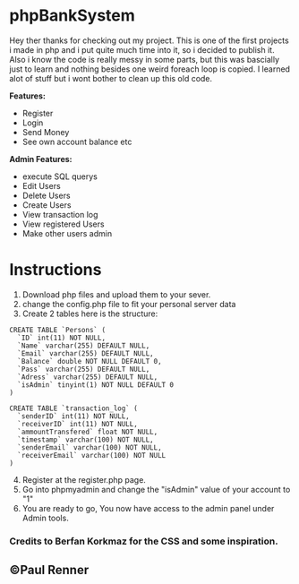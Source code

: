 # phpBankSystem
 
Hey ther thanks for checking out my project. This is one of the first projects i made in php and i put quite much time into it, so i decided to publish it. Also i know the code is really messy in some parts, but this was bascially just to learn and nothing besides one weird foreach loop is copied. I learned alot of stuff but i wont bother to clean up this old code.

**Features:**
- Register
- Login
- Send Money
- See own account balance etc

**Admin Features:**
- execute SQL querys
- Edit Users
- Delete Users
- Create Users
- View transaction log
- View registered Users
- Make other users admin

# Instructions

1. Download php files and upload them to your sever.
2. change the config.php file to fit your personal server data
3. Create 2 tables here is the structure:
```
CREATE TABLE `Persons` (
  `ID` int(11) NOT NULL,
  `Name` varchar(255) DEFAULT NULL,
  `Email` varchar(255) DEFAULT NULL,
  `Balance` double NOT NULL DEFAULT 0,
  `Pass` varchar(255) DEFAULT NULL,
  `Adress` varchar(255) DEFAULT NULL,
  `isAdmin` tinyint(1) NOT NULL DEFAULT 0
) 
```
```
CREATE TABLE `transaction_log` (
  `senderID` int(11) NOT NULL,
  `receiverID` int(11) NOT NULL,
  `ammountTransfered` float NOT NULL,
  `timestamp` varchar(100) NOT NULL,
  `senderEmail` varchar(100) NOT NULL,
  `receiverEmail` varchar(100) NOT NULL
)
```

4. Register at the register.php page.
5. Go into phpmyadmin and change the "isAdmin" value of your account to "1"
6. You are ready to go, You now have access to the admin panel under Admin tools.


### Credits to Berfan Korkmaz for the CSS and some inspiration.

## ©Paul Renner
